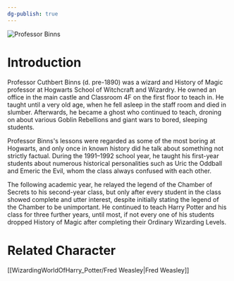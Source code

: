 ```yaml
---
dg-publish: true
---
```

![Professor Binns](http://rxbg5ysja.bkt.gdipper.com/Professor_Binns.png)
# Introduction
Professor Cuthbert Binns (d. pre-1890) was a wizard and History of Magic professor at Hogwarts School of Witchcraft and Wizardry. He owned an office in the main castle and Classroom 4F on the first floor to teach in. He taught until a very old age, when he fell asleep in the staff room and died in slumber. Afterwards, he became a ghost who continued to teach, droning on about various Goblin Rebellions and giant wars to bored, sleeping students.

Professor Binns's lessons were regarded as some of the most boring at Hogwarts, and only once in known history did he talk about something not strictly factual. During the 1991–1992 school year, he taught his first-year students about numerous historical personalities such as Uric the Oddball and Emeric the Evil, whom the class always confused with each other.

The following academic year, he relayed the legend of the Chamber of Secrets to his second-year class, but only after every student in the class showed complete and utter interest, despite initially stating the legend of the Chamber to be unimportant. He continued to teach Harry Potter and his class for three further years, until most, if not every one of his students dropped History of Magic after completing their Ordinary Wizarding Levels.

# Related Character
[[WizardingWorldOfHarry_Potter/Fred Weasley\|Fred Weasley]]
